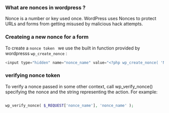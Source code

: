 ### What are nonces in wordpress ?
Nonce is a number or key used once. WordPress uses Nonces to protect URLs and forms from getting misused by malicious hack attempts.

### Createing a new nonce for a form


To create a `nonce token ` we use the built in function provided by wordpresss `wp_create_nonce` : 
````php 
<input type="hidden" name="nonce_name" value="<?php wp_create_nonce( 'Nonce_name' ); ?>" >

````


### verifying nonce token 

To verify a nonce passed in some other context, call wp_verify_nonce() specifying the nonce and the string representing the action. For example:

````php

wp_verify_nonce( $_REQUEST['nonce_name'], 'nonce_name' );



````
